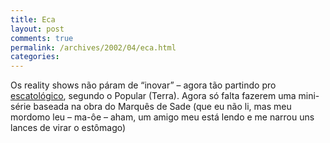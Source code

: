 ```yaml
---
title: Eca
layout: post
comments: true
permalink: /archives/2002/04/eca.html
categories:
---
```

Os reality shows não páram de &#8220;inovar&#8221; &#8211; agora tão partindo pro <a href=http://www.terra.com.br/cgi-bin/index_frame/noticias/popular/2002/04/30/000.htm >escatológico</a>, segundo o Popular (Terra). Agora só falta fazerem uma mini-série baseada na obra do Marquês de Sade (que eu não li, mas meu mordomo leu &#8211; ma-ôe &#8211; aham, um amigo meu está lendo e me narrou uns lances de virar o estômago)